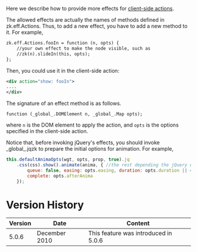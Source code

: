 Here we describe how to provide more effects for [client-side
actions](ZK_Developer's_Reference/UI_Patterns/Actions_and_Effects).

The allowed effects are actually the names of methods defined in
<javadoc directory="jsdoc">zk.eff.Actions</javadoc>. Thus, to add a new
effect, you have to add a new method to it. For example,

``` xml
zk.eff.Actions.fooIn = function (n, opts) {
    //your own effect to make the node visible, such as
    //zk(n).slideIn(this, opts);
};
```

Then, you could use it in the client-side action:

``` xml
<div action="show: fooIn">
....
</div>
```

The signature of an effect method is as follows.

`function (`<javadoc directory="jsdoc">`_global_.DOMElement`</javadoc>` n, `<javadoc directory="jsdoc">`_global_.Map`</javadoc>` opts);`

where `n` is the DOM element to apply the action, and `opts` is the
options specified in the client-side action.

Notice that, before invoking jQuery's effects, you should invoke
<javadoc directory="jsdoc" method="defaultAnimaOpts(zk.Widget, _global_.Map, _global_.Array, boolean)">\_global\_.jqzk</javadoc>
to prepare the initial options for animation. For example,

``` javascript
this.defaultAnimaOpts(wgt, opts, prop, true).jq
    .css(css).show().animate(anima, { //the rest depending the jQuery effect you use
        queue: false, easing: opts.easing, duration: opts.duration || 400,
        complete: opts.afterAnima
    });
```

# Version History

| Version | Date          | Content                              |
|---------|---------------|--------------------------------------|
| 5.0.6   | December 2010 | This feature was introduced in 5.0.6 |
